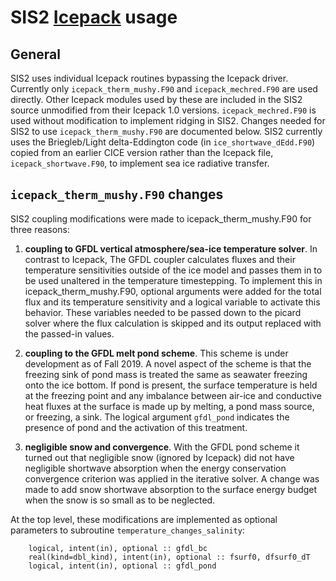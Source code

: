 # SIS2 [Icepack](https://github.com/CICE-Consortium/Icepack/tree/Icepack1.0) usage

## General

SIS2 uses individual Icepack routines bypassing the Icepack driver.  Currently 
only ```icepack_therm_mushy.F90``` and ```icepack_mechred.F90``` are used directly.  Other
Icepack modules used by these are included in the SIS2 source unmodified from
their Icepack 1.0 versions.  ```icepack_mechred.F90``` is used without modification 
to implement ridging in SIS2.  Changes needed for SIS2 to use 
```icepack_therm_mushy.F90``` are documented below.  SIS2 currently uses the 
Briegleb/Light delta-Eddington code (in ``ice_shortwave_dEdd.F90``) copied from an 
earlier CICE version rather than the Icepack file, ```icepack_shortwave.F90```, 
to implement sea ice radiative transfer.

## ```icepack_therm_mushy.F90``` changes

SIS2 coupling modifications were made to icepack_therm_mushy.F90 for
three reasons:

1. **coupling to GFDL vertical atmosphere/sea-ice temperature solver**.  In
contrast to Icepack, The GFDL coupler calculates fluxes and their temperature 
sensitivities outside of the ice model and passes them in to be used unaltered
in the temperature timestepping.  To implement this in icepack_therm_mushy.F90,
optional arguments were added for the total flux and its temperature sensitivity 
and a logical variable to activate this behavior.  These variables needed to be
passed down to the picard solver where the flux calculation is skipped and its
output replaced with the passed-in values.

2. **coupling to the GFDL melt pond scheme**.  This scheme is under development
as of Fall 2019.  A novel aspect of the scheme is that the freezing sink of
pond mass is treated the same as seawater freezing onto the ice bottom.  If
pond is present, the surface temperature is held at the freezing point and
any imbalance between air-ice and conductive heat fluxes at the surface is
made up by melting, a pond mass source, or freezing, a sink.  The logical
argument ```gfdl_pond``` indicates the presence of pond and the activation of this
treatment.

3. **negligible snow and convergence**.  With the GFDL pond scheme it turned out
that negligible snow (ignored by Icepack) did not have negligible shortwave
absorption when the energy conservation convergence criterion was applied in the
iterative solver.  A change was made to add snow shortwave absorption to the surface 
energy budget when the snow is so small as to be neglected.

At the top level, these modifications are implemented as optional parameters to
subroutine ```temperature_changes_salinity```:

````
    logical, intent(in), optional :: gfdl_bc
    real(kind=dbl_kind), intent(in), optional :: fsurf0, dfsurf0_dT
    logical, intent(in), optional :: gfdl_pond
````
